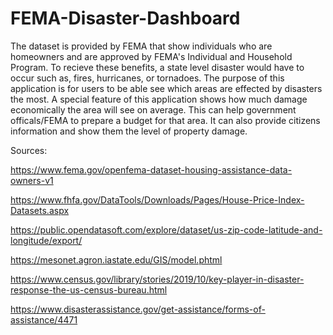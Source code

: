 # FEMA-Disaster-Dashboard

The dataset is provided by FEMA that show individuals who are homeowners and are approved by FEMA's Individual and Household Program.  To 
recieve these benefits, a state level disaster would have to occur such as, fires, hurricanes, or tornadoes.  The purpose of this application 
is for users to be able see which areas are effected by disasters the most.  A special feature of this application shows how much damage economically 
the area will see on average.  This can help government officals/FEMA to prepare a budget for that area.  It can also provide citizens information 
and show them the level of property damage.


Sources:

https://www.fema.gov/openfema-dataset-housing-assistance-data-owners-v1

https://www.fhfa.gov/DataTools/Downloads/Pages/House-Price-Index-Datasets.aspx

https://public.opendatasoft.com/explore/dataset/us-zip-code-latitude-and-longitude/export/

https://mesonet.agron.iastate.edu/GIS/model.phtml

https://www.census.gov/library/stories/2019/10/key-player-in-disaster-response-the-us-census-bureau.html

https://www.disasterassistance.gov/get-assistance/forms-of-assistance/4471

